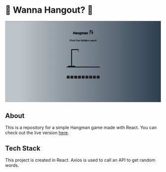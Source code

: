 # 🚀 Wanna Hangout? 🚀
<img src="./Site-preview.png" alt="Site preview" />

## About
This is a repository for a simple Hangman game made with React. You can check out the live version [here](https://jocular-kulfi-92a443.netlify.app/).


## Tech Stack
This project is created in React.  Axios is used to call an API to get random words.

